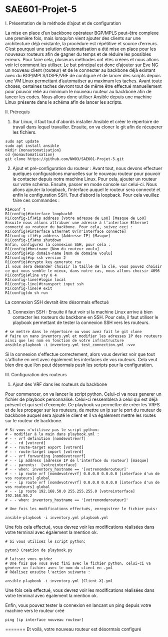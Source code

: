 # SAE601-Projet-5
I.	Présentation de la méthode d’ajout et de configuration 

La mise en place d’un backbone opérateur BGP/MPLS peut-être complexe une première fois, mais lorsqu’on vient ajouter des clients sur une architecture déjà existante, la procédure est répétitive et source d’erreurs. C’est pourquoi une solution d’automatisation a été mise en place pour les nouveaux routeurs afin de gagner du temps et de réduire les possibles erreurs.
Pour faire cela, plusieurs méthodes ont étés créées et nous allons voir ici comment les utiliser. 
Le but principal est donc d’ajouter sur Eve NG un nouveau client (routeur) et de le connecter au backbone déjà existant avec du BGP/MPLS/OSPF/VRF de configuré et de lancer des scripts depuis une VM Linux permettant d’automatiser au maximum les taches. 
Avant toute choses, certaines taches devront tout de même être effectué manuellement pour pouvoir relié au minimum le nouveau routeur au backbone afin de lancer les codes. 
Nous allons donc utiliser Ansible depuis une machine Linux présente dans le schéma afin de lancer les scripts. 

II.	Prérequis
1. Sur Linux, il faut tout d'abords installer Ansible et créer le répertoire de travail dans lequel travailler. Ensuite, on va cloner le git afin de récuperer les fichiers. 
```shell
sudo apt update
sudo apt install ansible
mkdir {monautomatisation}
cd {monautomatisation} 
git clone https://github.com/NW03/SAE601-Projet-5.git
```

2.	Ajout et pré-configuration du routeur :
Avant tout, nous devons effectuer quelques configurations manuelles sur le nouveau routeur pour pouvoir le contacter depuis notre machine Linux. 
Pour cela, ajouter un routeur sur votre schéma. 
Ensuite, passer en mode console sur celui-ci. 
Nous allons ajouter la loopback, l’interface auquel le routeur sera connecté et enfin le configuration SSH. 
Tout d’abord la loopback. Pour cela veuillez faire ces commandes :
```shell
R1#conf t
R1(config)#interface loopback0
R1(config-if)#ip address [Votre adresse de Lo0] [Masque de Lo0]
Ensuite nous allons attribuer une adresse à l’interface Ethernet connecté au routeur du backbone. Pour cela, suivez ceci : 
R1(config)#interface Ethernet 0/[n°interface connecté]
R1(config-if)#ip address [Addresse IP] [Masque]
R1(config-if)#no shutdown
Enfin, configurez la connexion SSH, pour cela : 
R1(config)#hostname [Nom du routeur voulu]
R1(config)#ip domain-name [Nom de domaine voulu]
R1(config)#ip ssh version 2
R1(config)#crypto key generate rsa 
Il vous sera demander choisir la taille de la clé, vous pouvez choisir ce qui vous semble le mieux, dans notre cas, nous allons choisir 4096
R1(config)#line vty 0 4
R1(config-line)#login local
R1(config-line)#transport input ssh
R1(config-line)# exit
R1(config)do sh run
```
La connexion SSH devrait être désormais effectué

3.	Connexion SSH : 
Ensuite il faut voir si la machine Linux arrive à bien contacter les routeurs du backbone en SSH. Pour cela, il faut utiliser le playbook permettant de tester la connexion SSH vers les routeurs. 
```shell
# se mettre dans le répertoire ou vous avez fait le git clone
# faire un nano inventory.yml et modifier les adresses IP des routeurs ainsi que les nom en fonction de votre infrastructure 
ansible-playbook -i inventory.yml test_connection.yml -vvv
```
Si la connexion s'effectue correctement, alors vous devriez voir que tout s'affiche en vert avec également les interfaces de vos routeurs. 
Cela veut bien dire que l’on peut désormais push les scripts pour la configuration. 


III.	Configuration des routeurs 
1.	Ajout des VRF dans les routeurs du backbone

Pour commencer, on va lancer le script python. Celui-ci va nous generer un fichier de playbook personnalisé. Celui-ci ressemblera à celui qui est déjà présent et qui sert d'exemple. Ce playbook va permettre de créer les VRFS et de les propager sur les routeurs, de mettre un ip sur le port du routeur de backbone auquel sera ajouté le client et il va également mettre les routes sur le routeur de backbone. 

```shell
# Si vous n'utilisez pas le script python:
# - modifier à la main dans playbook.yml :
# - - vrf definition [nomdevotrevrf]
# - - rd [votrerd] 
# - - route-target export [votrerd]
# - - route-target import [votrerd]
# - - vrf forwarding [nomdevotrevrf]
# - - ip address [adresse IP de l'interface du routeur] [masque]
# - - parents:  [votreinterface]
# - - when: inventory_hostname == '[votrenomderouteur]'
# - - ip route vrf [nomdevotrevrf] 0.0.0.0 0.0.0.0 [interface d'un de vos routeurs] global 
# - - ip route vrf [nomdevotrevrf] 0.0.0.0 0.0.0.0 [interface d'un de vos routeurs] global 
# - - ip route 192.168.50.0 255.255.255.0 [votreinterface] 192.168.50.2
# - - when: inventory_hostname == '[votrenomderouteur]'

# Une fois les modifications effectués, enregistrer le fichier puis:

ansible-playbook -i inventory.yml playbook.yml
```
Une fois cela effectué, vous devrez voir les modifications réalisées dans votre terminal avec également la mention ok.

```shell
# Si vous utilisez le script python:

pyton3 Creation de playbook.py

# laissez vous guidez
# Une fois que vous avez fini avec le fichier python, celui-ci va générer un fichier avec le nom du client en .yml
# Réalisez ensuite l'action suivante :

ansible-playbook -i inventory.yml [Client-X].yml
```
Une fois cela effectué, vous devrez voir les modifications réalisées dans votre terminal avec également la mention ok.

Enfin, vous pouvez tester la connexion en lancant un ping depuis votre machine vers le routeur créé

```shell
ping [ip interface nouveau routeur]
```

=======
Et voilà, votre nouveau routeur est désormais configuré   
